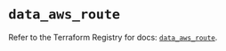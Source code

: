 # `data_aws_route`

Refer to the Terraform Registry for docs: [`data_aws_route`](https://registry.terraform.io/providers/hashicorp/aws/5.100.0/docs/data-sources/route).
